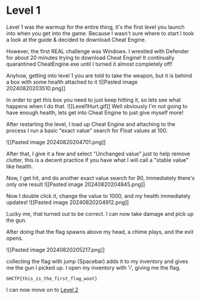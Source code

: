 # Level 1
Level 1 was the warmup for the entire thing, it's the first level you launch into when you get into the game. Because I wasn't sure where to start I took a look at the guide & decided to download Cheat Engine.

However, the first REAL challenge was Windows. I wrestled with Defender for about 20 minutes trying to download Cheat Engine! It continually quarantined CheatEngine.exe until I turned it almost completely off!

Anyhow, getting into level 1 you are told to take the weapon, but it is behind a box with some health attached to it 
![[Pasted image 20240820203510.png]]

In order to get this box you need to just keep hitting it, so lets see what happens when I do that.
![[Level1Hurt.gif]]
Well obviously I'm not going to have enough health, lets get into Cheat Engine to just give myself more!

After restarting the level, I load up Cheat Engine and attaching to the process I run a basic "exact value" search for Float values at 100.

![[Pasted image 20240820204701.png]]

After that, I give it a few and select "Unchanged value" just to help remove clutter, this is a decent practice if you have what I will call a "stable  value" like health.

Now, I get hit, and do another exact value search for 90, Immediately there's only one result
![[Pasted image 20240820204845.png]]

Now I double click it, change the value to 1000, and my health immediately updates!
![[Pasted image 20240820204912.png]]

Lucky me, that turned out to be correct. I can now take damage and pick up the gun. 

After doing that the flag spawns above my head, a chime plays, and the exit opens.

![[Pasted image 20240820205217.png]]

collecting the flag with jump (Spacebar) adds it to my inventory and gives me the gun I picked up. I open my inventory with 'i', giving me the flag.

`GHCTF{this_is_the_first_flag_woot}`

I can now move on to [Level 2](Level2.md)

